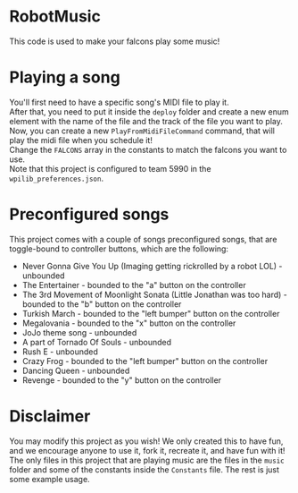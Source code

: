 # RobotMusic
This code is used to make your falcons play some music!
# Playing a song
You'll first need to have a specific song's MIDI file to play it.  
After that, you need to put it inside the `deploy` folder and create a new enum element with the name of the file and the track of the file you want to play.  
Now, you can create a new `PlayFromMidiFileCommand` command, that will play the midi file when you schedule it!  
Change the `FALCONS` array in the constants to match the falcons you want to use.  
Note that this project is configured to team 5990 in the `wpilib_preferences.json`.  
# Preconfigured songs
This project comes with a couple of songs preconfigured songs, that are toggle-bound to controller buttons, which are the following:  
* Never Gonna Give You Up (Imaging getting rickrolled by a robot LOL) - unbounded  
* The Entertainer - bounded to the "a" button on the controller  
* The 3rd Movement of Moonlight Sonata (Little Jonathan was too hard) - bounded to the "b" button on the controller    
* Turkish March - bounded to the "left bumper" button on the controller    
* Megalovania - bounded to the "x" button on the controller  
* JoJo theme song - unbounded  
* A part of Tornado Of Souls - unbounded  
* Rush E - unbounded  
* Crazy Frog - bounded to the "left bumper" button on the controller  
* Dancing Queen - unbounded  
* Revenge - bounded to the "y" button on the controller   
# Disclaimer
You may modify this project as you wish! We only created this to have fun, and we encourage anyone to use it, fork it, recreate it, and have fun with it!  
The only files in this project that are playing music are the files in the `music` folder and some of the constants inside the `Constants` file. The rest is just some example usage.  
